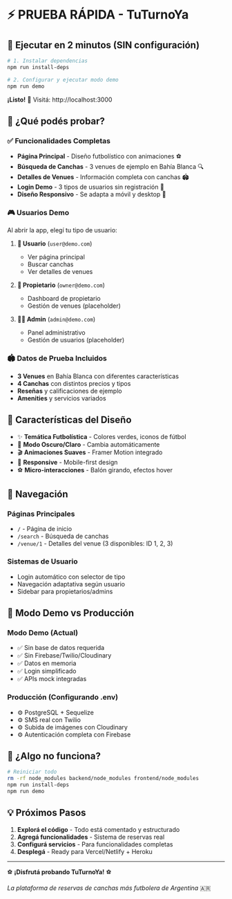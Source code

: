# ⚡ PRUEBA RÁPIDA - TuTurnoYa

## 🚀 Ejecutar en 2 minutos (SIN configuración)

```bash
# 1. Instalar dependencias
npm run install-deps

# 2. Configurar y ejecutar modo demo
npm run demo
```

**¡Listo!** 🎉 Visitá: http://localhost:3000

## 🎯 ¿Qué podés probar?

### ✅ **Funcionalidades Completas**
- **Página Principal** - Diseño futbolístico con animaciones ⚽
- **Búsqueda de Canchas** - 3 venues de ejemplo en Bahía Blanca 🔍
- **Detalles de Venues** - Información completa con canchas 🏟️
- **Login Demo** - 3 tipos de usuarios sin registración 👥
- **Diseño Responsivo** - Se adapta a móvil y desktop 📱

### 🎮 **Usuarios Demo**
Al abrir la app, elegí tu tipo de usuario:

1. **👤 Usuario** (`user@demo.com`) 
   - Ver página principal
   - Buscar canchas
   - Ver detalles de venues

2. **🏢 Propietario** (`owner@demo.com`)
   - Dashboard de propietario
   - Gestión de venues (placeholder)

3. **👨‍💼 Admin** (`admin@demo.com`)
   - Panel administrativo
   - Gestión de usuarios (placeholder)

### 🏟️ **Datos de Prueba Incluidos**
- **3 Venues** en Bahía Blanca con diferentes características
- **4 Canchas** con distintos precios y tipos
- **Reseñas** y calificaciones de ejemplo
- **Amenities** y servicios variados

## 🎨 **Características del Diseño**

- ✨ **Temática Futbolística** - Colores verdes, iconos de fútbol
- 🌙 **Modo Oscuro/Claro** - Cambia automáticamente
- 🎬 **Animaciones Suaves** - Framer Motion integrado
- 📱 **Responsive** - Mobile-first design
- ⚽ **Micro-interacciones** - Balón girando, efectos hover

## 📱 **Navegación**

### **Páginas Principales**
- `/` - Página de inicio
- `/search` - Búsqueda de canchas
- `/venue/1` - Detalles del venue (3 disponibles: ID 1, 2, 3)

### **Sistemas de Usuario**
- Login automático con selector de tipo
- Navegación adaptativa según usuario
- Sidebar para propietarios/admins

## 🔧 **Modo Demo vs Producción**

### **Modo Demo (Actual)**
- ✅ Sin base de datos requerida
- ✅ Sin Firebase/Twilio/Cloudinary
- ✅ Datos en memoria
- ✅ Login simplificado
- ✅ APIs mock integradas

### **Producción (Configurando .env)**
- ⚙️ PostgreSQL + Sequelize
- ⚙️ SMS real con Twilio
- ⚙️ Subida de imágenes con Cloudinary
- ⚙️ Autenticación completa con Firebase

## 🚨 **¿Algo no funciona?**

```bash
# Reiniciar todo
rm -rf node_modules backend/node_modules frontend/node_modules
npm run install-deps
npm run demo
```

## 💡 **Próximos Pasos**

1. **Explorá el código** - Todo está comentado y estructurado
2. **Agregá funcionalidades** - Sistema de reservas real
3. **Configurá servicios** - Para funcionalidades completas
4. **Desplegá** - Ready para Vercel/Netlify + Heroku

---

⚽ **¡Disfrutá probando TuTurnoYa!** ⚽

_La plataforma de reservas de canchas más futbolera de Argentina_ 🇦🇷
